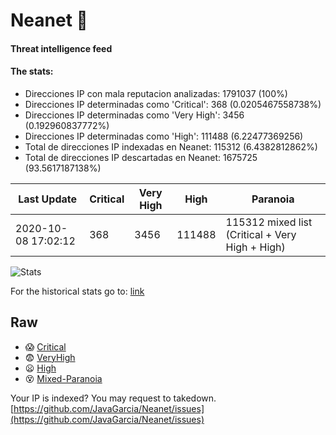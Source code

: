 # Neanet :hocho:
#### Threat intelligence feed
#### The stats:

- Direcciones IP con mala reputacion analizadas: 1791037 (100%)
- Direcciones IP determinadas como 'Critical':  368 (0.0205467558738%)
- Direcciones IP determinadas como 'Very High':  3456 (0.192960837772%)
- Direcciones IP determinadas como 'High':  111488 (6.22477369256)
- Total de direcciones IP indexadas en Neanet:  115312 (6.4382812862%)
- Total de direcciones IP descartadas en Neanet:  1675725 (93.5617187138%)

| Last Update | Critical | Very High | High | Paranoia |
| --- | --- | --- | --- | --- |
| 2020-10-08 17:02:12 | 368 | 3456 | 111488 | 115312 mixed list (Critical + Very High + High)|

![Stats](https://docs.google.com/spreadsheets/d/e/2PACX-1vSnaNMIXVabIpDJjufMlzH7poXnshF3mgd8Is1g9ytUEzVsP5my4Trn8f-xkoLLQ38xpL3HtmUexLo6/pubchart?oid=501124687&format=image)

For the historical stats go to: [link](/stats.csv)
## Raw
- :scream: [Critical](https://raw.githubusercontent.com/JavaGarcia/Neanet/master/blacklists/neanet_critical.txt)
- :fearful: [VeryHigh](https://raw.githubusercontent.com/JavaGarcia/Neanet/master/blacklists/neanet_veryHigh.txtt)
- :frowning: [High](https://raw.githubusercontent.com/JavaGarcia/Neanet/master/blacklists/neanet_high.txt)
- :dizzy_face: [Mixed-Paranoia](https://raw.githubusercontent.com/JavaGarcia/Neanet/master/blacklists/neanet_all.txt)


Your IP is indexed? You may request to takedown. [https://github.com/JavaGarcia/Neanet/issues](https://github.com/JavaGarcia/Neanet/issues)




















































































































































































































































































































































































































































































































































































































































































































































































































































































































































































































































































































































































































































































































